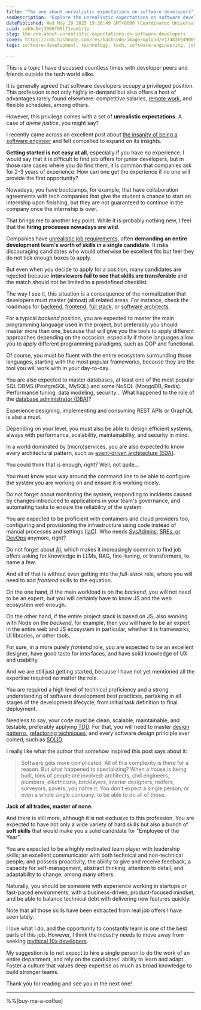 ```yaml
---
title: "The one about unrealistic expectations on software developers"
seoDescription: "Explore the unrealistic expectations on software developers and the industry's need to shift away from seeking mythical 10x developers"
datePublished: Wed May 28 2025 19:26:49 GMT+0000 (Coordinated Universal Time)
cuid: cmb8c6mj3000f09l71vpm1r1p
slug: the-one-about-unrealistic-expectations-on-software-developers
cover: https://cdn.hashnode.com/res/hashnode/image/upload/v1748369490093/dd8f716c-0002-403b-ba5f-3fd1821f9d45.png
tags: software-development, technology, tech, software-engineering, job-search

---
```


This is a topic I have discussed countless times with developer peers and friends outside the tech world alike.

It is generally agreed that software developers occupy a privileged position. This profession is not only highly in-demand but also offers a host of advantages rarely found elsewhere: competitive salaries, [remote work](https://blog.davidmp.es/the-one-about-my-experience-working-remotely), and flexible schedules, among others.

However, this privilege comes with a set of **unrealistic expectations**. A case of *divine justice*, you might say?

I recently came across an excellent post about [the insanity of being a software engineer](https://0x1.pt/2025/04/06/the-insanity-of-being-a-software-engineer/) and felt compelled to expand on its insights.

**Getting started is not easy at all**, especially if you have no experience. I would say that it is difficult to find job offers for junior developers, but in those rare cases where you do find them, it is common that companies ask for 2-3 years of experience. How can one get the experience if no one will provide the first opportunity?

Nowadays, you have bootcamps, for example, that have collaboration agreements with tech companies that give the student a chance to start an internship upon finishing, but they are not guaranteed to continue in the company once the internship is over.

That brings me to another key point. While it is probably nothing new, I feel that the **hiring processes nowadays are wild**.

Companies have [unrealistic job requirements](https://mrshiny608.github.io/MrShiny608/commentary/2025/04/29/AdversarialInterviews.html#unrealistic-expectations-), often **demanding an entire development team's worth of skills in a single candidate**. It risks discouraging candidates who would otherwise be excellent fits but feel they do not tick enough boxes to apply.

But even when you decide to apply for a position, many candidates are rejected because **interviewers fail to see that skills are transferable** and the match should not be limited to a predefined checklist.

The way I see it, this situation is a consequence of the normalization that developers must master (almost) all related areas. For instance, check the roadmaps for [backend](https://roadmap.sh/backend), [frontend](https://roadmap.sh/frontend), [full stack](https://roadmap.sh/full-stack), or [software architects](https://roadmap.sh/software-architect).

For a typical *backend* position, you are expected to master the main programming language used in the project, but preferably you should master more than one, because that will give you the tools to apply different approaches depending on the occasion, especially if those languages allow you to apply different programming paradigms, such as OOP and functional.

Of course, you must be fluent with the entire ecosystem surrounding those languages, starting with the most popular frameworks, because they are the tool you will work with in your day-to-day.

You are also expected to master databases, at least one of the most popular SQL DBMS (PostgreSQL, MySQL) and some NoSQL (MongoDB, Redis). Performance tuning, data modeling, security... What happened to the role of the [database administrator (DBA)](https://www.oracle.com/database/what-is-a-dba/)?

Experience designing, implementing and consuming REST APIs or GraphQL is also a must.

Depending on your level, you must also be able to design efficient systems, always with performance, scalability, maintainability, and security in mind.

In a world dominated by (micro)services, you are also expected to know every architectural pattern, such as [event-driven architecture (EDA)](https://aws.amazon.com/what-is/eda/).

You could think that is enough, right? Well, not quite...

You must know your way around the command line to be able to configure the system you are working on and ensure it is working nicely.

Do not forget about monitoring the system, responding to incidents caused by changes introduced to applications in your team's governance, and automating tasks to ensure the reliability of the system.

You are expected to be proficient with containers and cloud providers too,
configuring and provisioning the infrastructure using code instead of manual processes and settings ([IaC](https://aws.amazon.com/what-is/iac/)). Who needs [SysAdmins](https://roadmap.sh/r/system-engineer), [SREs, or DevOps](https://roadmap.sh/devops) anymore, right?

Do not forget about [AI](https://roadmap.sh/ai-engineer), which makes it increasingly common to find job offers asking for knowledge in LLMs, RAG, fine-tuning, or transformers, to name a few.

And all of that is without even getting into the *full-stack* role, where you will need to add *frontend* skills to the equation.

On the one hand, if the main workload is on the *backend*, you will not need to be an expert, but you will certainly have to know JS and the web ecosystem well enough.

On the other hand, if the entire project stack is based on JS, also working with Node on the *backend*, for example, then you will have to be an expert in the entire web and JS ecosystem in particular, whether it is frameworks, UI libraries, or other tools.

For sure, in a more purely *frontend* role, you are expected to be an excellent designer, have good taste for interfaces, and have solid knowledge of UX and usability.

And we are still just getting started, because I have not yet mentioned all the expertise required no matter the role.

You are required a high level of technical proficiency and a strong understanding of software development best practices, partaking in all stages of the development lifecycle, from initial task definition to final deployment.

Needless to say, your code must be clean, scalable, maintainable, and testable, preferably applying [TDD](https://martinfowler.com/bliki/TestDrivenDevelopment.html). For that, you will need to master [design patterns](https://refactoring.guru/design-patterns), [refactoring techniques](https://refactoring.guru/refactoring), and every software design principle ever coined, such as [SOLID](https://en.wikipedia.org/wiki/SOLID).

I really like what the author that somehow inspired this post says about it:

> Software gets more complicated. All of this complexity is there for a reason. But what happened to specializing? When a house is being built, tons of people are involved: architects, civil engineers, plumbers, electricians, bricklayers, interior designers, roofers, surveyors, pavers, you name it. You don't expect a single person, or even a whole single company, to be able to do all of those.

**Jack of all trades, master of none.**

And there is still more, although it is not exclusive to this profession. You are expected to have not only a wide variety of hard skills but also a bunch of **soft skills** that would make you a solid candidate for "Employee of the Year".

You are expected to be a highly motivated team player with leadership skills; an excellent communicator with both technical and non-technical people; and possess proactivity, the ability to give and receive feedback, a capacity for self-management, abstract thinking, attention to detail, and adaptability to change, among many others.

Naturally, you should be someone with experience working in startups or fast-paced environments, with a business-driven, product-focused mindset, and be able to balance technical debt with delivering new features quickly.

Note that all those skills have been extracted from real job offers I have seen lately.

I love what I do, and the opportunity to constantly learn is one of the best parts of this job. However, I think the industry needs to move away from seeking [mythical 10x developers](https://www.simplethread.com/the-10x-programmer-myth/).

My suggestion is to not expect to hire a single person to do the work of an entire department, and rely on the candidates' ability to learn and adapt. Foster a culture that values deep expertise as much as broad knowledge to build stronger teams.

Thank you for reading and see you in the next one!

---

%%[buy-me-a-coffee]
